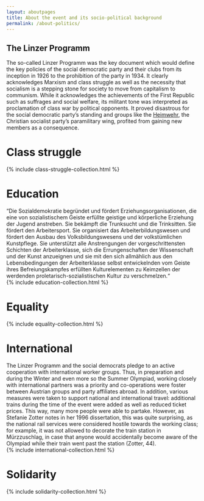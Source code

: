 ```yaml
---
layout: aboutpages
title: About the event and its socio-political background
permalink: /about-politics/
---
```

<h2>The Linzer Programm</h2>
<p><span class="information">The so-called Linzer Programm was the key document which would define the key policies of the social democratic party and their clubs from its inception in 1926 to the prohibition of the party in 1934. It clearly acknowledges Marxism and class struggle as well as the necessity that socialism is a stepping stone for society to move from capitalism to communism. While it acknowledges the achievements of the First Republic such as suffrages and social welfare, its militant tone was interpreted as proclamation of class war by political opponents. It proved disastrous for the social democratic party’s standing and groups like the <a href="#" title="Heimwehr" data-toggle="popover" data-trigger="hover" data-content="the Christian socialist party’s paramilitary wing">Heimwehr</a>, the Christian socialist party’s paramilitary wing, profited from gaining new members as a consequence.</span></p>

<h1 class="category-title"> Class struggle </h1>
<div class="abstract-listing">{% include class-struggle-collection.html %}</div>

<h1 class="category-title"> Education </h1>
<div class="information">“Die Sozialdemokratie begründet und fördert <span class="emphasis">Erziehungsorganisationen</span>, die eine von sozialistischem Geiste erfüllte geistige und körperliche Erziehung der Jugend anstreben. Sie bekämpft die <span class="emphasis">Trunksucht</span> und die Trinksitten. Sie fördert den <span class="emphasis">Arbeitersport</span>. Sie organisiert das <span class="emphasis">Arbeiterbildungswesen</span> und fördert den Ausbau des <span class="emphasis">Volksbildungswesens</span> und der volkstümlichen Kunstpflege. Sie unterstützt alle Anstrengungen der vorgeschrittensten Schichten der Arbeiterklasse, sich die Errungenschaften der Wissenschaft und der Kunst anzueignen und sie mit den sich allmählich aus den Lebensbedingungen der Arbeiterklasse selbst entwickelnden vom Geiste ihres Befreiungskampfes erfüllten Kulturelementen zu Keimzellen der werdenden proletarisch-sozialistischen Kultur zu verschmelzen.“</div>
<div class="abstract-listing">{% include education-collection.html %}</div>

<h1 class="category-title"> Equality </h1>
<div class="abstract-listing">{% include equality-collection.html %}</div>


<h1 class="category-title"> International </h1>
<div class="information">The Linzer Programm and the social democrats pledge to an active cooperation with international worker groups. Thus, in preparation and during the Winter and even more so the Summer Olympiad, working closely with international partners was a priority and co-operations were foster between Austrian groups and party affiliates abroad. In addition, various measures were taken to support national and international travel: additional trains during the time of the event were added as well as reduced ticket prices. This way, many more people were able to partake. However, as Stefanie Zotter notes in her 1996 dissertation, this was quite surprising, as the national rail services were considered hostile towards the working class; for example, it was not allowed to decorate the train station in Mürzzuschlag, in case that anyone would accidentally become aware of the Olympiad while their train went past the station <span class="emphasis">(Zotter, 44)</span>.</div>
<div class="abstract-listing">{% include international-collection.html %}</div>

<h1 class="category-title"> Solidarity </h1>
<div class="abstract-listing">{% include solidarity-collection.html %}</div>
<!--This is the base Jekyll theme. You can find out more info about customizing your Jekyll theme, as well as basic Jekyll usage documentation at [jekyllrb.com](https://jekyllrb.com/)

You can find the source code for Minima at GitHub:
[jekyll][jekyll-organization] /
[minima](https://github.com/jekyll/minima)

You can find the source code for Jekyll at GitHub:
[jekyll][jekyll-organization] /
[jekyll](https://github.com/jekyll/jekyll)


[jekyll-organization]: https://github.com/jekyll-->
